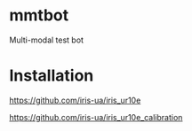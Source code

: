 # mmtbot

Multi-modal test bot

# Installation

https://github.com/iris-ua/iris_ur10e

https://github.com/iris-ua/iris_ur10e_calibration

